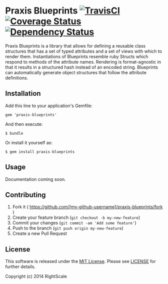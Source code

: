 # Praxis Blueprints [![TravisCI][travis-img-url]][travis-ci-url] [![Coverage Status][coveralls-img-url]][coveralls-url] [![Dependency Status][gemnasium-img-url]][gemnasium-url]

[travis-img-url]:https://travis-ci.org/rightscale/praxis-blueprints.svg?branch=master
[travis-ci-url]:https://travis-ci.org/rightscale/praxis-blueprints
[coveralls-img-url]:https://coveralls.io/repos/rightscale/praxis-blueprints/badge.svg?branch=master&service=github
[coveralls-url]:https://coveralls.io/github/rightscale/praxis-blueprints?branch=master
[gemnasium-img-url]:https://gemnasium.com/rightscale/praxis-blueprints.svg
[gemnasium-url]:https://gemnasium.com/rightscale/praxis-blueprints


Praxis Blueprints is a library that allows for defining a reusable class structures that has a set of typed attributes and a set of views with which to render them. Instantiations of Blueprints resemble ruby Structs which respond to methods of the attribute names. Rendering is format-agnostic in that
it results in a structured hash instead of an encoded string. Blueprints can automatically generate object structures that follow the attribute definitions.

## Installation

Add this line to your application's Gemfile:

    gem 'praxis-blueprints'

And then execute:

    $ bundle

Or install it yourself as:

    $ gem install praxis-blueprints

## Usage

Documentation coming soon.

## Contributing

1. Fork it ( https://github.com/[my-github-username]/praxis-blueprints/fork )
2. Create your feature branch (`git checkout -b my-new-feature`)
3. Commit your changes (`git commit -am 'Add some feature'`)
4. Push to the branch (`git push origin my-new-feature`)
5. Create a new Pull Request

## License

This software is released under the [MIT License](http://www.opensource.org/licenses/MIT). Please see  [LICENSE](LICENSE) for further details.

Copyright (c) 2014 RightScale
